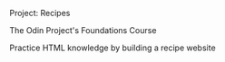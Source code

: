 Project: Recipes

The Odin Project's Foundations Course

Practice HTML knowledge by building a recipe website